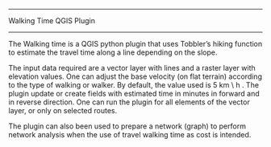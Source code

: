 ************************
Walking Time QGIS Plugin
************************

The Walking time is a QGIS python plugin that uses Tobbler’s hiking function to estimate the travel time along a line depending on the slope.

The input data required are a vector layer with lines and a raster layer with elevation values. One can adjust the base velocity (on flat terrain) according to the type of walking or walker. By default, the value used is 5 km \ h . The plugin update or create fields with estimated time in minutes in forward and in reverse direction. One can run the plugin for all elements of the vector layer, or only on selected routes.

The plugin can also been used to prepare a network (graph) to perform network analysis when the use of travel walking time as cost is intended.
